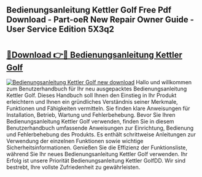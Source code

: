 ## Bedienungsanleitung Kettler Golf Free Pdf Download - Part-oeR New Repair Owner Guide - User Service Edition 5X3q2

# <h2><a href="http://df4w9l.blite.top/?on=Bedienungsanleitung+Kettler+Golf">🔗Download 👉🔴 Bedienungsanleitung Kettler Golf</a></h2>

[![Bedienungsanleitung Kettler Golf new download](https://i.imgur.com/lujVjoI.png)](http://df4w9l.blite.top/?on=Bedienungsanleitung+Kettler+Golf)
Hallo und willkommen zum Benutzerhandbuch für Ihr neu ausgepacktes Bedienungsanleitung Kettler Golf. Dieses Handbuch soll Ihnen den Einstieg in Ihr Produkt erleichtern und Ihnen ein gründliches Verständnis seiner Merkmale, Funktionen und Fähigkeiten vermitteln. Sie finden klare Anweisungen für Installation, Betrieb, Wartung und Fehlerbehebung. Bevor Sie Ihren Bedienungsanleitung Kettler Golf verwenden, finden Sie in diesem Benutzerhandbuch umfassende Anweisungen zur Einrichtung, Bedienung und Fehlerbehebung des Produkts. Es enthält schrittweise Anleitungen zur Verwendung der einzelnen Funktionen sowie wichtige Sicherheitsinformationen. Genießen Sie die Effizienz der Funktionsliste, während Sie Ihr neues Bedienungsanleitung Kettler Golf verwenden. Ihr Erfolg ist unsere Priorität Bedienungsanleitung Kettler GolfDD. Wir sind bestrebt, Ihre vollste Zufriedenheit zu gewährleisten.
